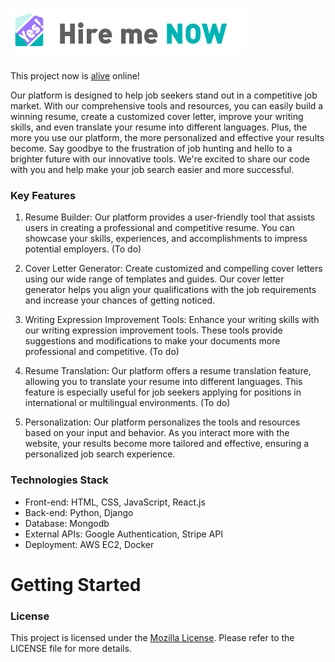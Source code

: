 # ![image](https://github.com/zz9tf/hire_me_now/blob/main/react/src/logoGroup.png)

This project now is [alive](https://hiremenow-ai.com/) online!

Our platform is designed to help job seekers stand out in a competitive job market. With our comprehensive tools and resources, you can easily build a winning resume, create a customized cover letter, improve your writing skills, and even translate your resume into different languages. Plus, the more you use our platform, the more personalized and effective your results become. Say goodbye to the frustration of job hunting and hello to a brighter future with our innovative tools. We're excited to share our code with you and help make your job search easier and more successful.

### Key Features
  1. Resume Builder: Our platform provides a user-friendly tool that assists users in creating a professional and competitive resume. You can showcase your skills, experiences, and accomplishments to impress potential employers. (To do)

  2. Cover Letter Generator: Create customized and compelling cover letters using our wide range of templates and guides. Our cover letter generator helps you align your qualifications with the job requirements and increase your chances of getting noticed.

  3. Writing Expression Improvement Tools: Enhance your writing skills with our writing expression improvement tools. These tools provide suggestions and modifications to make your documents more professional and competitive. (To do)

  4. Resume Translation: Our platform offers a resume translation feature, allowing you to translate your resume into different languages. This feature is especially useful for job seekers applying for positions in international or multilingual environments. (To do)

  5. Personalization: Our platform personalizes the tools and resources based on your input and behavior. As you interact more with the website, your results become more tailored and effective, ensuring a personalized job search experience.

### Technologies Stack
- Front-end: HTML, CSS, JavaScript, React.js
- Back-end: Python, Django
- Database: Mongodb
- External APIs: Google Authentication, Stripe API
- Deployment: AWS EC2, Docker

# Getting Started

### License
This project is licensed under the [Mozilla License](/LICENSE). Please refer to the LICENSE file for more details.
